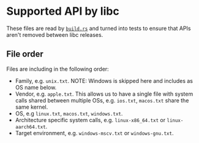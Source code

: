 # Supported API by libc

These files are read by [`build.rs`](../build.rs) and turned into tests to
ensure that APIs aren't removed between libc releases.

## File order

Files are including in the following order:

* Family, e.g. `unix.txt`. NOTE: Windows is skipped here and includes as OS name
  below.
* Vendor, e.g. `apple.txt`. This allows us to have a single file with system
  calls shared between multiple OSs, e.g. `ios.txt`, `macos.txt` share the same
  kernel.
* OS, e.g `linux.txt`, `macos.txt`, `windows.txt`.
* Architecture specific system calls, e.g. `linux-x86_64.txt` or
  `linux-aarch64.txt`.
* Target environment, e.g. `windows-mscv.txt` or `windows-gnu.txt`.
